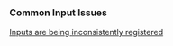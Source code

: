 ### Common Input Issues
[Inputs are being inconsistently registered](Common%20Input%20Issues/Input%20In%20Fixed%20Update.md)